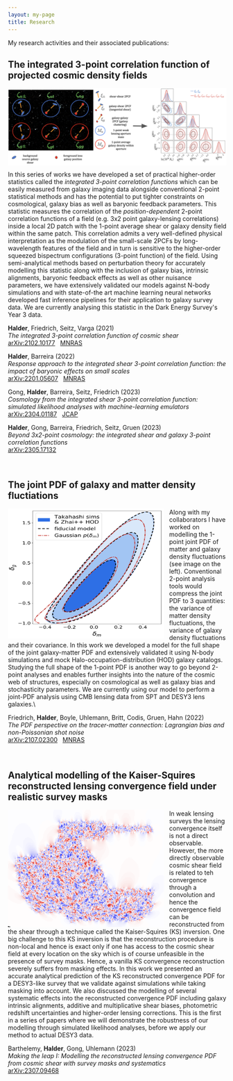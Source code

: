 ```yaml
---
layout: my-page
title: Research
---
```


My research activities and their associated publications:

## The integrated 3-point correlation function of projected cosmic density fields

<img src="images/6xi3PCFs_illustration_v4.png" alt="Integrated 3PCFs image" style="float:left; padding-bottom:12px" />

In this series of works we have developed a set of practical higher-order statistics called the *integrated 3-point correlation functions* which can be easily measured from galaxy imaging data alongside conventional 2-point statistical methods and has the potential to put tighter constraints on cosmological, galaxy bias as well as baryonic feedback parameters. This statistic measures the correlation of the *position-dependent* 2-point correlation functions of a field (e.g. 3x2 point galaxy-lensing correlations) inside a local 2D patch with the 1-point average shear or galaxy density field within the same patch. This correlation admits a very well-defined physical interpretation as the modulation of the small-scale 2PCFs by long-wavelength features of the field and in turn is sensitive to the higher-order squeezed bispectrum configurations (3-point function) of the field. Using semi-analytical methods based on perturbation theory for accurately modelling this statistic along with the inclusion of galaxy bias, intrinsic alignments, baryonic feedback effects as well as other nuisance parameters, we have extensively validated our models against N-body simulations and with state-of-the art machine learning neural networks developed fast inference pipelines for their application to galaxy survey data. We are currently analysing this statistic in the Dark Energy Survey's Year 3 data.

**Halder**, Friedrich, Seitz, Varga (2021)\
*The integrated 3-point correlation function of cosmic shear*\
[arXiv:2102.10177](https://arxiv.org/abs/2102.10177) &nbsp; [MNRAS](https://academic.oup.com/mnras/article-abstract/506/2/2780/6309317?redirectedFrom=fulltext)

**Halder**, Barreira (2022)\
*Response approach to the integrated shear 3-point correlation function: the impact of baryonic effects on small scales*\
[arXiv:2201.05607](https://arxiv.org/abs/2201.05607) &nbsp; [MNRAS](https://academic.oup.com/mnras/article-abstract/515/3/4639/6648837?redirectedFrom=fulltext&login=false)

Gong, **Halder**, Barreira, Seitz, Friedrich (2023)\
*Cosmology from the integrated shear 3-point correlation function: simulated likelihood analyses with machine-learning emulators*\
[arXiv:2304.01187](https://arxiv.org/abs/2304.01187) &nbsp; [JCAP](https://iopscience.iop.org/article/10.1088/1475-7516/2023/07/040)

**Halder**, Gong, Barreira, Friedrich, Seitz, Gruen (2023)\
*Beyond 3x2-point cosmology: the integrated shear and galaxy 3-point correlation functions*\
[arXiv:2305.17132](https://arxiv.org/abs/2305.17132) 

&nbsp;

## The joint PDF of galaxy and matter density fluctiations

<img align="left" width="360" height="300" src="images/jointPDF.png" alt="Joint PDF image" style="float:left; padding-right:12px" />

Along with my collaborators I have worked on modelling the 1-point joint PDF of matter and galaxy density fluctuations (see image on the left). Conventional 2-point analysis tools would compress the joint PDF to 3 quantities: the variance of matter density fluctuations, the variance of galaxy density fluctuations and their covariance. In this work we developed a model for the full shape of the joint galaxy-matter PDF and extensively validated it using N-body simulations and mock Halo-occupation-distribution (HOD) galaxy catalogs. Studying the full shape of the 1-point PDF is another way to go beyond 2-point analyses and enables further insights into the nature of the cosmic web of structures, especially on cosmological as well as galaxy bias and stochasticity parameters. We are currently using our model to perform a joint-PDF analysis using CMB lensing data from SPT and DESY3 lens galaxies.\

Friedrich, **Halder**, Boyle, Uhlemann, Britt, Codis, Gruen, Hahn (2022)\
*The PDF perspective on the tracer-matter connection: Lagrangian bias and non-Poissonian shot noise*\
[arXiv:2107.02300](https://arxiv.org/abs/2107.02300) &nbsp; [MNRAS](https://academic.oup.com/mnras/article/510/4/5069/6505138?login=true)

&nbsp;

## Analytical modelling of the Kaiser-Squires reconstructed lensing convergence field under realistic survey masks

<img align="left" width="360" height="270" src="images/convergenceKS_PDF.png" alt="Joint PDF image" style="float:left; padding-right:12px" />

In weak lensing surveys the lensing convergence itself is not a direct observable. However, the more directly observable cosmic shear field is related to teh convergence through a convolution and hence the convergence field can be reconstructed from the shear through a technique called the Kaiser-Squires (KS) inversion. One big challenge to this KS inversion is that the reconstruction procedure is non-local and hence is exact only if one has access to the cosmic shear field at every location on the sky which is of course unfeasible in the presence of survey masks. Hence, a vanilla KS convergence reconstruction severely suffers from masking effects. In this work we presented an accurate analytical prediction of the KS reconstructed convergence PDF for a DESY3-like survey that we validate against simulations while taking masking into account. We also discussed the modelling of several systematic effects into the reconstructed convergence PDF including galaxy intrinsic alignments, additive and multiplicative shear biases, photometric redshift uncertainties and higher-order lensing corrections. This is the first in a series of papers where we will demonstrate the robustness of our modelling through simulated likelihood analyses, before we apply our method to actual DESY3 data.

Barthelemy, **Halder**, Gong, Uhlemann (2023)\
*Making the leap I: Modelling the reconstructed lensing convergence PDF from cosmic shear with survey masks and systematics*\
[arXiv:2307.09468](https://arxiv.org/abs/2307.09468) 
